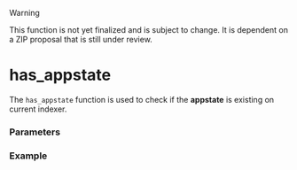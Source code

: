 > [!WARNING]
> This function is not yet finalized and is subject to change. It is dependent on a ZIP proposal that is still under review.

# has_appstate

The `has_appstate` function is used to check if the **appstate** is existing on current indexer.

### Parameters





### Example